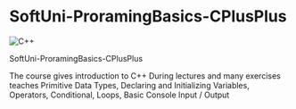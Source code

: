 # SoftUni-ProramingBasics-CPlusPlus
![C++](https://img.shields.io/badge/c++-%2300599C.svg?style=for-the-badge&logo=c%2B%2B&logoColor=white)

SoftUni-ProramingBasics-CPlusPlus

The course gives introduction to C++ 
During lectures and many exercises teaches Primitive Data Types, Declaring and Initializing Variables, Operators, Conditional, Loops, Basic Console Input / Output
